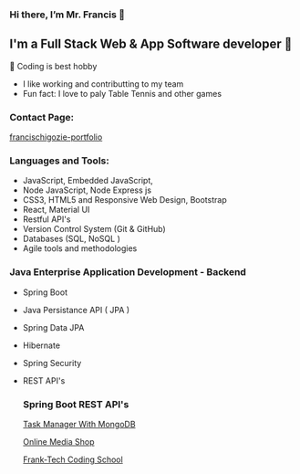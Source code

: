 ### Hi there, I’m Mr. Francis 👋  

## I'm a Full Stack Web & App Software developer 👀 
 💞️ Coding is best hobby
- I like working and contributting to my team
- Fun fact: I love to paly Table Tennis and other games

### Contact Page:

[francischigozie-portfolio](https://franciswebapp.onrender.com/home)

### Languages and Tools:

- JavaScript, Embedded JavaScript,
- Node JavaScript, Node Express js
- CSS3, HTML5 and Responsive Web Design, Bootstrap
- React, Material UI
- Restful API's
- Version Control System (Git & GitHub)
- Databases (SQL, NoSQL )
- Agile tools and methodologies

### Java Enterprise Application Development - Backend 
- Spring Boot 
- Java Persistance API ( JPA )
- Spring Data JPA
- Hibernate
- Spring Security
- REST API's
  
  ### Spring Boot REST API's
   [Task Manager With MongoDB](https://springmongodb-29e063021a74.herokuapp.com/todos)
  
   [Online Media Shop](https://mediashop-5ce6a0f3e3c5.herokuapp.com/swagger-ui/index.html)
  
  [Frank-Tech Coding School](https://techcodingschool-aa4a1bf80d99.herokuapp.com/swagger-ui/index.html)


<!---
francisChigozie/francisChigozie is a ✨ special ✨ repository because its `README.md` (this file) appears on your GitHub profile.
You can click the Preview link to take a look at your changes.
--->
